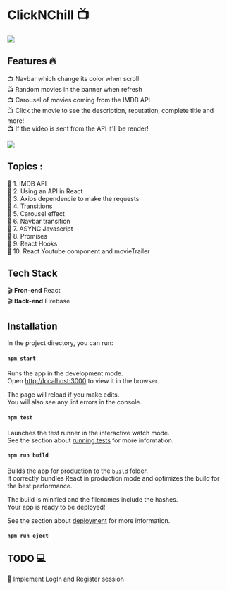 # ClickNChill :tv:

<img src="https://i.ibb.co/QcdSzWY/Netflix-clone.png">

## Features :fire:

:tv: Navbar which change its color when scroll<br>
:tv: Random movies in the banner when refresh<br>
:tv: Carousel of movies coming from the IMDB API<br>
:tv: Click the movie to see the description, reputation, complete title and more!<br>
:tv: If the video is sent from the API it'll be render!<br>

<img src="https://i.ibb.co/Ch89ZtF/Screenshot-from-2021-01-04-20-41-49.png">

## Topics :

:movie_camera: 1. IMDB API <br>
:movie_camera: 2. Using an API in React <br>
:movie_camera: 3. Axios dependencie to make the requests <br>
:movie_camera: 4. Transitions <br>
:movie_camera: 5. Carousel effect <br>
:movie_camera: 6. Navbar transition <br>
:movie_camera: 7. ASYNC Javascript <br>
:movie_camera: 8. Promises <br>
:movie_camera: 9. React Hooks <br>
:movie_camera: 10. React Youtube component and movieTrailer <br>

## Tech Stack

:clapper: **Fron-end** React <br>
:clapper: **Back-end** Firebase<br>

## Installation

In the project directory, you can run:

#### `npm start`

Runs the app in the development mode.<br />
Open [http://localhost:3000](http://localhost:3000) to view it in the browser.

The page will reload if you make edits.<br />
You will also see any lint errors in the console.

#### `npm test`

Launches the test runner in the interactive watch mode.<br />
See the section about [running tests](https://facebook.github.io/create-react-app/docs/running-tests) for more information.

#### `npm run build`

Builds the app for production to the `build` folder.<br />
It correctly bundles React in production mode and optimizes the build for the best performance.

The build is minified and the filenames include the hashes.<br />
Your app is ready to be deployed!

See the section about [deployment](https://facebook.github.io/create-react-app/docs/deployment) for more information.

#### `npm run eject`

## TODO :computer:

:pushpin: Implement LogIn and Register session <br>
